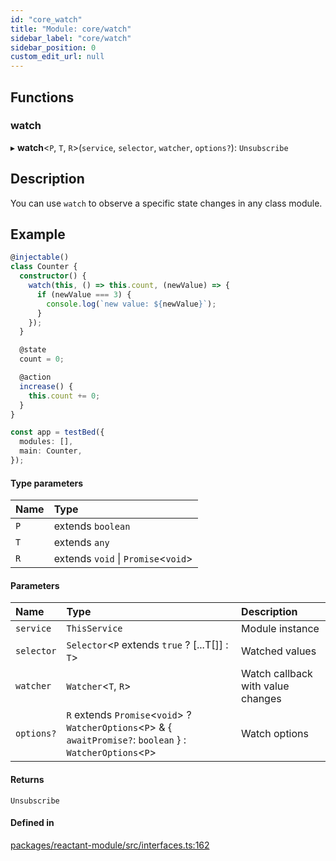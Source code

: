 ```yaml
---
id: "core_watch"
title: "Module: core/watch"
sidebar_label: "core/watch"
sidebar_position: 0
custom_edit_url: null
---
```


## Functions

### watch

▸ **watch**<`P`, `T`, `R`\>(`service`, `selector`, `watcher`, `options?`): `Unsubscribe`

## Description

You can use `watch` to observe a specific state changes in any class module.

## Example

```ts
@injectable()
class Counter {
  constructor() {
    watch(this, () => this.count, (newValue) => {
      if (newValue === 3) {
        console.log(`new value: ${newValue}`);
      }
    });
  }

  @state
  count = 0;

  @action
  increase() {
    this.count += 0;
  }
}

const app = testBed({
  modules: [],
  main: Counter,
});
```

#### Type parameters

| Name | Type |
| :------ | :------ |
| `P` | extends `boolean` |
| `T` | extends `any` |
| `R` | extends `void` \| `Promise`<`void`\> |

#### Parameters

| Name | Type | Description |
| :------ | :------ | :------ |
| `service` | `ThisService` | Module instance |
| `selector` | `Selector`<`P` extends ``true`` ? [...T[]] : `T`\> | Watched values |
| `watcher` | `Watcher`<`T`, `R`\> | Watch callback with value changes |
| `options?` | `R` extends `Promise`<`void`\> ? `WatcherOptions`<`P`\> & { `awaitPromise?`: `boolean`  } : `WatcherOptions`<`P`\> | Watch options |

#### Returns

`Unsubscribe`

#### Defined in

[packages/reactant-module/src/interfaces.ts:162](https://github.com/unadlib/reactant/blob/94ce5c78/packages/reactant-module/src/interfaces.ts#L162)
